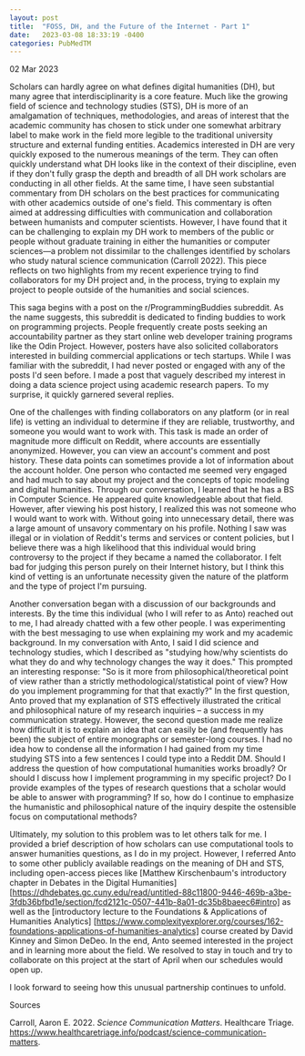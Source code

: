 ```yaml
---
layout: post
title:  "FOSS, DH, and the Future of the Internet - Part 1"
date:   2023-03-08 18:33:19 -0400
categories: PubMedTM
---
```

02 Mar 2023

Scholars can hardly agree on what defines digital humanities (DH), but many agree that interdisciplinarity is a core feature. Much like the growing field of science and technology studies (STS), DH is more of an amalgamation of techniques, methodologies, and areas of interest that the academic community has chosen to stick under one somewhat arbitrary label to make work in the field more legible to the traditional university structure and external funding entities. Academics interested in DH are very quickly exposed to the numerous meanings of the term. They can often quickly understand what DH looks like in the context of their discipline, even if they don't fully grasp the depth and breadth of all DH work scholars are conducting in all other fields. At the same time, I have seen substantial commentary from DH scholars on the best practices for communicating with other academics outside of one's field. This commentary is often aimed at addressing difficulties with communication and collaboration between humanists and computer scientists. However, I have found that it can be challenging to explain my DH work to members of the public or people without graduate training in either the humanities or computer sciences—a problem not dissimilar to the challenges identified by scholars who study natural science communication (Carroll 2022). This piece reflects on two highlights from my recent experience trying to find collaborators for my DH project and, in the process, trying to explain my project to people outside of the humanities and social sciences.

This saga begins with a post on the r/ProgrammingBuddies subreddit. As the name suggests, this subreddit is dedicated to finding buddies to work on programming projects. People frequently create posts seeking an accountability partner as they start online web developer training programs like the Odin Project. However, posters have also solicited collaborators interested in building commercial applications or tech startups. While I was familiar with the subreddit, I had never posted or engaged with any of the posts I'd seen before. I made a post that vaguely described my interest in doing a data science project using academic research papers. To my surprise, it quickly garnered several replies.

One of the challenges with finding collaborators on any platform (or in real life) is vetting an individual to determine if they are reliable, trustworthy, and someone you would want to work with. This task is made an order of magnitude more difficult on Reddit, where accounts are essentially anonymized. However, you can view an account's comment and post history. These data points can sometimes provide a lot of information about the account holder. One person who contacted me seemed very engaged and had much to say about my project and the concepts of topic modeling and digital humanities. Through our conversation, I learned that he has a BS in Computer Science. He appeared quite knowledgeable about that field. However, after viewing his post history, I realized this was not someone who I would want to work with. Without going into unnecessary detail, there was a large amount of unsavory commentary on his profile. Nothing I saw was illegal or in violation of Reddit's terms and services or content policies, but I believe there was a high likelihood that this individual would bring controversy to the project if they became a named the collaborator. I felt bad for judging this person purely on their Internet history, but I think this kind of vetting is an unfortunate necessity given the nature of the platform and the type of project I'm pursuing.

Another conversation began with a discussion of our backgrounds and interests. By the time this individual (who I will refer to as Anto) reached out to me, I had already chatted with a few other people. I was experimenting with the best messaging to use when explaining my work and my academic background. In my conversation with Anto, I said I did science and technology studies, which I described as "studying how/why scientists do what they do and why technology changes the way it does." This prompted an interesting response: "So is it more from philosophical/theoretical point of view rather than a strictly methodological/statistical point of view? How do you implement programming for that that exactly?" In the first question, Anto proved that my explanation of STS effectively illustrated the critical and philosophical nature of my research inquiries – a success in my communication strategy. However, the second question made me realize how difficult it is to explain an idea that can easily be (and frequently has been) the subject of entire monographs or semester-long courses. I had no idea how to condense all the information I had gained from my time studying STS into a few sentences I could type into a Reddit DM. Should I address the question of how computational humanities works broadly? Or should I discuss how I implement programming in my specific project? Do I provide examples of the types of research questions that a scholar would be able to answer with programming? If so, how do I continue to emphasize the humanistic and philosophical nature of the inquiry despite the ostensible focus on computational methods?

Ultimately, my solution to this problem was to let others talk for me. I provided a brief description of how scholars can use computational tools to answer humanities questions, as I do in my project. However, I referred Anto to some other publicly available readings on the meaning of DH and STS, including open-access pieces like [Matthew Kirschenbaum's introductory chapter in Debates in the Digital Humanities] [https://dhdebates.gc.cuny.edu/read/untitled-88c11800-9446-469b-a3be-3fdb36bfbd1e/section/fcd2121c-0507-441b-8a01-dc35b8baeec6#intro] as well as the [introductory lecture to the Foundations & Applications of Humanities Analytics] [https://www.complexityexplorer.org/courses/162-foundations-applications-of-humanities-analytics] course created by David Kinney and Simon DeDeo. In the end, Anto seemed interested in the project and in learning more about the field. We resolved to stay in touch and try to collaborate on this project at the start of April when our schedules would open up.

I look forward to seeing how this unusual partnership continues to unfold.

Sources

Carroll, Aaron E. 2022. _Science Communication Matters_. Healthcare Triage. https://www.healthcaretriage.info/podcast/science-communication-matters.